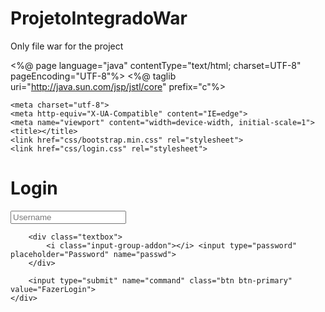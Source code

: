 # ProjetoIntegradoWar
Only file war for the project


<%@ page language="java" contentType="text/html; charset=UTF-8"
	pageEncoding="UTF-8"%>
<%@ taglib uri="http://java.sun.com/jsp/jstl/core" prefix="c"%>
<!DOCTYPE html>
<html lang="pt-br">
<head>

	<meta charset="utf-8">
	<meta http-equiv="X-UA-Compatible" content="IE=edge">
	<meta name="viewport" content="width=device-width, initial-scale=1">
	<title></title>
	<link href="css/bootstrap.min.css" rel="stylesheet">
	<link href="css/login.css" rel="stylesheet">
</head>
<body>
	<div class="login-box">
		<h1>Login</h1>
		<div class="textbox">
			<i class="input-group-addon"></i> <input type="text" placeholder="Username" name="username">
		</div>

		<div class="textbox">
			<i class="input-group-addon"></i> <input type="password" placeholder="Password" name="passwd">
		</div>

		<input type="submit" name="command" class="btn btn-primary" value="FazerLogin">
	</div>
	
	
</body>
</html>
